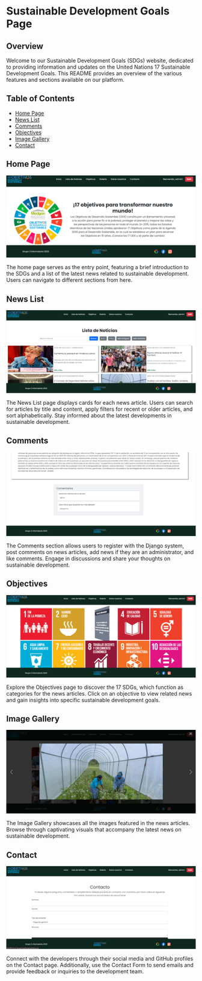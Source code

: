 # Sustainable Development Goals Page

## Overview

Welcome to our Sustainable Development Goals (SDGs) website, dedicated to providing information and updates on the United Nations 17 Sustainable Development Goals. This README provides an overview of the various features and sections available on our platform.

## Table of Contents
- [Home Page](#home-page)
- [News List](#news-list)
- [Comments](#comments)
- [Objectives](#objectives)
- [Image Gallery](#image-gallery)
- [Contact](#contact)

## Home Page
![Home Page](media/readme/HomePage.png)

The home page serves as the entry point, featuring a brief introduction to the SDGs and a list of the latest news related to sustainable development. Users can navigate to different sections from here.

## News List
![News List](media/readme/NewsList.png)

The News List page displays cards for each news article. Users can search for articles by title and content, apply filters for recent or older articles, and sort alphabetically. Stay informed about the latest developments in sustainable development.

## Comments
![Comments](media/readme/Comments.png)

The Comments section allows users to register with the Django system, post comments on news articles, add news if they are an administrator, and like comments. Engage in discussions and share your thoughts on sustainable development.

## Objectives
![Objectives](media/readme/17Goals.png)

Explore the Objectives page to discover the 17 SDGs, which function as categories for the news articles. Click on an objective to view related news and gain insights into specific sustainable development goals.

## Image Gallery
![Image Gallery](media/readme/ImagesGallery.png)

The Image Gallery showcases all the images featured in the news articles. Browse through captivating visuals that accompany the latest news on sustainable development.

## Contact
![Developers' Social Media and GitHub Profiles](media/readme/Contact.png)

Connect with the developers through their social media and GitHub profiles on the Contact page. Additionally, use the Contact Form to send emails and provide feedback or inquiries to the development team.